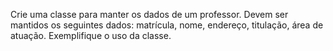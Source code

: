 Crie uma classe para manter os dados de um professor. Devem ser mantidos os seguintes dados: matrícula, nome, endereço, titulação, área de atuação. Exemplifique o uso da classe.